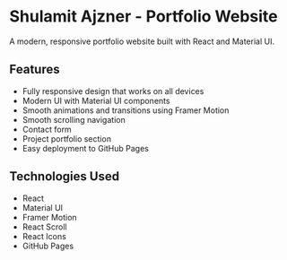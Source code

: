 # Shulamit Ajzner - Portfolio Website

A modern, responsive portfolio website built with React and Material UI.

## Features

- Fully responsive design that works on all devices
- Modern UI with Material UI components
- Smooth animations and transitions using Framer Motion
- Smooth scrolling navigation
- Contact form
- Project portfolio section
- Easy deployment to GitHub Pages

## Technologies Used

- React
- Material UI
- Framer Motion
- React Scroll
- React Icons
- GitHub Pages

